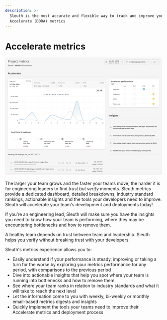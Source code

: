 ```yaml
---
description: >-
  Sleuth is the most accurate and flexible way to track and improve your team's
  Accelerate (DORA) metrics
---
```


# Accelerate metrics

![](../.gitbook/assets/sleuth-sleuth-sleuth-2021-07-13-14-48-35.png)

The larger your team grows and the faster your teams move, the harder it is for engineering leaders to find _trust but verify_ moments. Sleuth metrics provide a dedicated dashboard, detailed breakdowns, industry standard rankings, actionable insights and the tools your developers need to improve. Sleuth will accelerate your team's development and deployments today!

If you’re an engineering lead, Sleuth will make sure you have the insights you need to know how your team is performing, where they may be encountering bottlenecks and how to remove them.

A healthy team depends on trust between team and leadership. Sleuth helps you verify without breaking trust with your developers.

Sleuth's metrics experience allows you to:

* Easily understand if your performance is steady, improving or taking a turn for the worse by exploring your metrics performance for any period, with comparisons to the previous period
* Dive into actionable insights that help you spot where your team is running into bottlenecks and how to remove them
* See where your team ranks in relation to industry standards and what it will take to reach the next level
* Let the information come to you with weekly, bi-weekly or monthly email-based metrics digests and insights 
* Quickly implement the tools your teams need to improve their Accelerate metrics and deployment process

